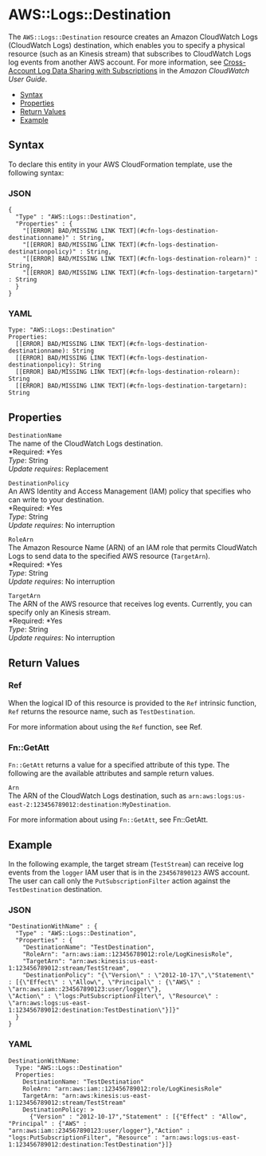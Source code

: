 # AWS::Logs::Destination<a name="aws-resource-logs-destination"></a>

The `AWS::Logs::Destination` resource creates an Amazon CloudWatch Logs \(CloudWatch Logs\) destination, which enables you to specify a physical resource \(such as an Kinesis stream\) that subscribes to CloudWatch Logs log events from another AWS account\. For more information, see [Cross\-Account Log Data Sharing with Subscriptions](http://docs.aws.amazon.com/AmazonCloudWatch/latest/DeveloperGuide/CrossAccountSubscriptions.html) in the *Amazon CloudWatch User Guide*\.


+ [Syntax](#aws-resource-logs-destination-syntax)
+ [Properties](#w3ab2c21c10d818b9)
+ [Return Values](#w3ab2c21c10d818c11)
+ [Example](#w3ab2c21c10d818c13)

## Syntax<a name="aws-resource-logs-destination-syntax"></a>

To declare this entity in your AWS CloudFormation template, use the following syntax:

### JSON<a name="aws-resource-logs-destination-syntax.json"></a>

```
{
  "Type" : "AWS::Logs::Destination",
  "Properties" : {
    "[[ERROR] BAD/MISSING LINK TEXT](#cfn-logs-destination-destinationname)" : String,
    "[[ERROR] BAD/MISSING LINK TEXT](#cfn-logs-destination-destinationpolicy)" : String,
    "[[ERROR] BAD/MISSING LINK TEXT](#cfn-logs-destination-rolearn)" : String,
    "[[ERROR] BAD/MISSING LINK TEXT](#cfn-logs-destination-targetarn)" : String
  }
}
```

### YAML<a name="aws-resource-logs-destination-syntax.yaml"></a>

```
Type: "AWS::Logs::Destination"
Properties: 
  [[ERROR] BAD/MISSING LINK TEXT](#cfn-logs-destination-destinationname): String
  [[ERROR] BAD/MISSING LINK TEXT](#cfn-logs-destination-destinationpolicy): String
  [[ERROR] BAD/MISSING LINK TEXT](#cfn-logs-destination-rolearn): String
  [[ERROR] BAD/MISSING LINK TEXT](#cfn-logs-destination-targetarn): String
```

## Properties<a name="w3ab2c21c10d818b9"></a>

`DestinationName`  
The name of the CloudWatch Logs destination\.  
*Required: *Yes  
*Type*: String  
*Update requires*: Replacement

`DestinationPolicy`  
An AWS Identity and Access Management \(IAM\) policy that specifies who can write to your destination\.  
*Required: *Yes  
*Type*: String  
*Update requires*: No interruption

`RoleArn`  
The Amazon Resource Name \(ARN\) of an IAM role that permits CloudWatch Logs to send data to the specified AWS resource \(`TargetArn`\)\.  
*Required: *Yes  
*Type*: String  
*Update requires*: No interruption

`TargetArn`  
The ARN of the AWS resource that receives log events\. Currently, you can specify only an Kinesis stream\.  
*Required: *Yes  
*Type*: String  
*Update requires*: No interruption

## Return Values<a name="w3ab2c21c10d818c11"></a>

### Ref<a name="w3ab2c21c10d818c11b2"></a>

When the logical ID of this resource is provided to the `Ref` intrinsic function, `Ref` returns the resource name, such as `TestDestination`\.

For more information about using the `Ref` function, see Ref\.

### Fn::GetAtt<a name="aws-resource-logs-destination-getatt"></a>

`Fn::GetAtt` returns a value for a specified attribute of this type\. The following are the available attributes and sample return values\.

`Arn`  
The ARN of the CloudWatch Logs destination, such as `arn:aws:logs:us-east-2:123456789012:destination:MyDestination`\.

For more information about using `Fn::GetAtt`, see Fn::GetAtt\.

## Example<a name="w3ab2c21c10d818c13"></a>

In the following example, the target stream \(`TestStream`\) can receive log events from the `logger` IAM user that is in the `234567890123` AWS account\. The user can call only the `PutSubscriptionFilter` action against the `TestDestination` destination\.

### JSON<a name="aws-resource-logs-destination-example.json"></a>

```
"DestinationWithName" : {
  "Type" : "AWS::Logs::Destination",
  "Properties" : {
    "DestinationName": "TestDestination",
    "RoleArn": "arn:aws:iam::123456789012:role/LogKinesisRole",
    "TargetArn": "arn:aws:kinesis:us-east-1:123456789012:stream/TestStream",
    "DestinationPolicy": "{\"Version\" : \"2012-10-17\",\"Statement\" : [{\"Effect\" : \"Allow\", \"Principal\" : {\"AWS\" : \"arn:aws:iam::234567890123:user/logger\"},
\"Action\" : \"logs:PutSubscriptionFilter\", \"Resource\" : \"arn:aws:logs:us-east-1:123456789012:destination:TestDestination\"}]}"
  }
}
```

### YAML<a name="aws-resource-logs-destination-example.yaml"></a>

```
DestinationWithName: 
  Type: "AWS::Logs::Destination"
  Properties: 
    DestinationName: "TestDestination"
    RoleArn: "arn:aws:iam::123456789012:role/LogKinesisRole"
    TargetArn: "arn:aws:kinesis:us-east-1:123456789012:stream/TestStream"
    DestinationPolicy: >
      {"Version" : "2012-10-17","Statement" : [{"Effect" : "Allow", "Principal" : {"AWS" : "arn:aws:iam::234567890123:user/logger"},"Action" : "logs:PutSubscriptionFilter", "Resource" : "arn:aws:logs:us-east-1:123456789012:destination:TestDestination"}]}
```